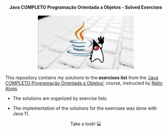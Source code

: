 
<h4 align="center">Java COMPLETO Programação Orientada a Objetos - Solved Exercises</h4>

<p align="center">
<img src="/resources/java_logo.png" min-width="300px" max-width="300px" width="300px" alt="Course Logo">
</p>

<p>This repository contains my solutions to the <strong>exercises list</strong> from the <a href="https://www.udemy.com/course/java-curso-completo">'Java COMPLETO Programação Orientada a Objetos'</a> course, instructed by <a href="https://www.linkedin.com/in/nelio-alves">Nelio Alves</a>.
</p> 

- The solutions are organized by exercise lists.

- The implementation of the solutions for the exercises was done with Java 11.

<p align="center">Take a look! 💻</p>
